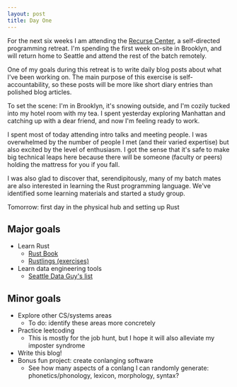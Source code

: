 ```yaml
---
layout: post
title: Day One
---
```


For the next six weeks I am attending the [Recurse Center](https://www.recurse.com/), a self-directed programming retreat. I'm spending the first week on-site in Brooklyn, and will return home to Seattle and attend the rest of the batch remotely. 

One of my goals during this retreat is to write daily blog posts about what I've been working on. The main purpose of this exercise is self-accountability, so these posts will be more like short diary entries than polished blog articles. 

To set the scene: I'm in Brooklyn, it's snowing outside, and I'm cozily tucked into my hotel room with my tea. I spent yesterday exploring Manhattan and catching up with a dear friend, and now I'm feeling ready to work. 

I spent most of today attending intro talks and meeting people. I was overwhelmed by the number of people I met (and their varied expertise) but also excited by the level of enthusiasm. I got the sense that it's safe to make big technical leaps here because there will be someone (faculty or peers) holding the mattress for you if you fall. 

I was also glad to discover that, serendipitously, many of my batch mates are also interested in learning the Rust programming language. We've identified some learning materials and started a study group. 

Tomorrow: first day in the physical hub and setting up Rust

## Major goals

- Learn Rust
    - [Rust Book](https://rust-book.cs.brown.edu/experiment-intro.html)
    - [Rustlings (exercises)](https://rustlings.cool/)
- Learn data engineering tools
    - [Seattle Data Guy's list](https://seattledataguy.substack.com/p/growing-from-analyst-to-data-engineer)

## Minor goals

- Explore other CS/systems areas
    - To do: identify these areas more concretely
- Practice leetcoding
    - This is mostly for the job hunt, but I hope it will also alleviate my imposter syndrome
- Write this blog! 
- Bonus fun project: create conlanging software
    - See how many aspects of a conlang I can randomly generate: phonetics/phonology, lexicon, morphology, syntax?